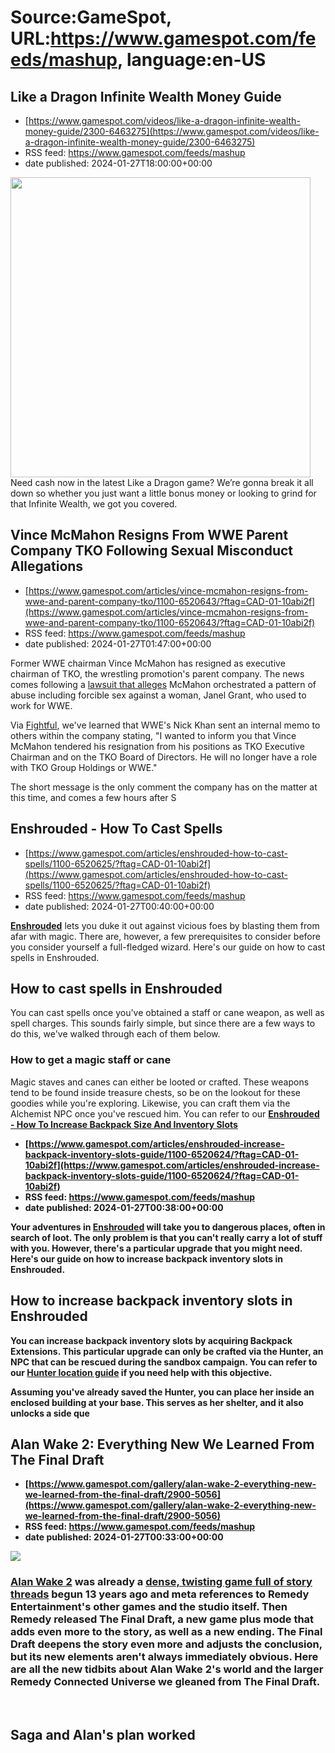 # Source:GameSpot, URL:https://www.gamespot.com/feeds/mashup, language:en-US

## Like a Dragon Infinite Wealth Money Guide
 - [https://www.gamespot.com/videos/like-a-dragon-infinite-wealth-money-guide/2300-6463275](https://www.gamespot.com/videos/like-a-dragon-infinite-wealth-money-guide/2300-6463275)
 - RSS feed: https://www.gamespot.com/feeds/mashup
 - date published: 2024-01-27T18:00:00+00:00

<img height="480" src="https://www.gamespot.com/a/uploads/square_medium/1352/13527689/4251951-guide_infinitewealth_money_site.jpg" width="480" /> Need cash now in the latest Like a Dragon game? We’re gonna break it all down so whether you just want a little bonus money or looking to grind for that Infinite Wealth, we got you covered.

## Vince McMahon Resigns From WWE Parent Company TKO Following Sexual Misconduct Allegations
 - [https://www.gamespot.com/articles/vince-mcmahon-resigns-from-wwe-and-parent-company-tko/1100-6520643/?ftag=CAD-01-10abi2f](https://www.gamespot.com/articles/vince-mcmahon-resigns-from-wwe-and-parent-company-tko/1100-6520643/?ftag=CAD-01-10abi2f)
 - RSS feed: https://www.gamespot.com/feeds/mashup
 - date published: 2024-01-27T01:47:00+00:00

<p>Former WWE chairman Vince McMahon has resigned as executive chairman of TKO, the wrestling promotion's parent company. The news comes following a <a href="https://www.gamespot.com/articles/vince-mcmahon-accused-of-sex-trafficking-by-former-wwe-employee/1100-6520613/">lawsuit that alleges</a> McMahon orchestrated a pattern of abuse including forcible sex against a woman, Janel Grant, who used to work for WWE.</p><p>Via <a href="https://www.fightful.com/wrestling/vince-mcmahon-continues-deny-allegation-says-he-resigning-out-respect-wwe-universe">Fightful</a>, we've learned that WWE's Nick Khan sent an internal memo to others within the company stating, "I wanted to inform you that Vince McMahon tendered his resignation from his positions as TKO Executive Chairman and on the TKO Board of Directors. He will no longer have a role with TKO Group Holdings or WWE."</p><p>The short message is the only comment the company has on the matter at this time, and comes a few hours after S

## Enshrouded - How To Cast Spells
 - [https://www.gamespot.com/articles/enshrouded-how-to-cast-spells/1100-6520625/?ftag=CAD-01-10abi2f](https://www.gamespot.com/articles/enshrouded-how-to-cast-spells/1100-6520625/?ftag=CAD-01-10abi2f)
 - RSS feed: https://www.gamespot.com/feeds/mashup
 - date published: 2024-01-27T00:40:00+00:00

<p><a href="https://www.gamespot.com/games/enshrouded/"><strong>Enshrouded</strong></a> lets you duke it out against vicious foes by blasting them from afar with magic. There are, however, a few prerequisites to consider before you consider yourself a full-fledged wizard. Here's our guide on how to cast spells in Enshrouded.</p><h2>How to cast spells in Enshrouded</h2><p>You can cast spells once you've obtained a staff or cane weapon, as well as spell charges. This sounds fairly simple, but since there are a few ways to do this, we've walked through each of them below.</p><h3>How to get a magic staff or cane</h3><p>Magic staves and canes can either be looted or crafted. These weapons tend to be found inside treasure chests, so be on the lookout for these goodies while you're exploring. Likewise, you can craft them via the Alchemist NPC once you've rescued him. You can refer to our <a href="https://www.gamespot.com/articles/enshrouded-alchemist-npc-guide/1100-6520594/"><strong

## Enshrouded - How To Increase Backpack Size And Inventory Slots
 - [https://www.gamespot.com/articles/enshrouded-increase-backpack-inventory-slots-guide/1100-6520624/?ftag=CAD-01-10abi2f](https://www.gamespot.com/articles/enshrouded-increase-backpack-inventory-slots-guide/1100-6520624/?ftag=CAD-01-10abi2f)
 - RSS feed: https://www.gamespot.com/feeds/mashup
 - date published: 2024-01-27T00:38:00+00:00

<p>Your adventures in <a href="https://www.gamespot.com/games/enshrouded/"><strong>Enshrouded</strong></a> will take you to dangerous places, often in search of loot. The only problem is that you can't really carry a lot of stuff with you. However, there's a particular upgrade that you might need. Here's our guide on how to increase backpack inventory slots in Enshrouded.</p><h2>How to increase backpack inventory slots in Enshrouded</h2><p>You can increase backpack inventory slots by acquiring Backpack Extensions. This particular upgrade can only be crafted via the Hunter, an NPC that can be rescued during the sandbox campaign. You can refer to our <a href="https://www.gamespot.com/articles/enshrouded-hunter-npc-guide/1100-6520597/"><strong>Hunter location guide</strong></a> if you need help with this objective.</p><p>Assuming you've already saved the Hunter, you can place her inside an enclosed building at your base. This serves as her shelter, and it also unlocks a side que

## Alan Wake 2: Everything New We Learned From The Final Draft
 - [https://www.gamespot.com/gallery/alan-wake-2-everything-new-we-learned-from-the-final-draft/2900-5056](https://www.gamespot.com/gallery/alan-wake-2-everything-new-we-learned-from-the-final-draft/2900-5056)
 - RSS feed: https://www.gamespot.com/feeds/mashup
 - date published: 2024-01-27T00:33:00+00:00

<p><img src="https://www.gamespot.com/a/uploads/scale_large/1581/15811374/4251922-alanwake2song.jpg" /><br /><h3><p dir="ltr"><a href="https://www.gamespot.com/games/alan-wake-ii/">Alan Wake 2</a> was already a <a href="https://www.gamespot.com/articles/alan-wake-2-ending-explained-everything-you-need-to-know-and-where-things-might-go-from-here/1100-6518830/">dense, twisting game full of story threads</a> begun 13 years ago and meta references to Remedy Entertainment's other games and the studio itself. Then Remedy released The Final Draft, a new game plus mode that adds even more to the story, as well as a new ending. The Final Draft deepens the story even more and adjusts the conclusion, but its new elements aren't always immediately obvious. Here are all the new tidbits about Alan Wake 2's world and the larger Remedy Connected Universe we gleaned from The Final Draft.</p></h3></p><br />     <p><h2>Saga and Alan's plan worked</h2><img src="https://www.gamespot.com/a/uploads


